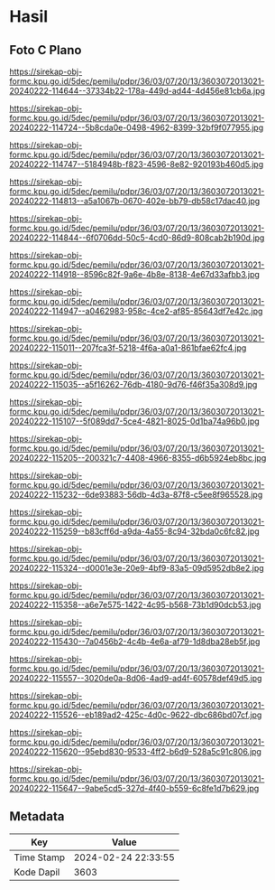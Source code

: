 # Hasil

## Foto C Plano

https://sirekap-obj-formc.kpu.go.id/5dec/pemilu/pdpr/36/03/07/20/13/3603072013021-20240222-114644--37334b22-178a-449d-ad44-4d456e81cb6a.jpg

https://sirekap-obj-formc.kpu.go.id/5dec/pemilu/pdpr/36/03/07/20/13/3603072013021-20240222-114724--5b8cda0e-0498-4962-8399-32bf9f077955.jpg

https://sirekap-obj-formc.kpu.go.id/5dec/pemilu/pdpr/36/03/07/20/13/3603072013021-20240222-114747--5184948b-f823-4596-8e82-920193b460d5.jpg

https://sirekap-obj-formc.kpu.go.id/5dec/pemilu/pdpr/36/03/07/20/13/3603072013021-20240222-114813--a5a1067b-0670-402e-bb79-db58c17dac40.jpg

https://sirekap-obj-formc.kpu.go.id/5dec/pemilu/pdpr/36/03/07/20/13/3603072013021-20240222-114844--6f0706dd-50c5-4cd0-86d9-808cab2b190d.jpg

https://sirekap-obj-formc.kpu.go.id/5dec/pemilu/pdpr/36/03/07/20/13/3603072013021-20240222-114918--8596c82f-9a6e-4b8e-8138-4e67d33afbb3.jpg

https://sirekap-obj-formc.kpu.go.id/5dec/pemilu/pdpr/36/03/07/20/13/3603072013021-20240222-114947--a0462983-958c-4ce2-af85-85643df7e42c.jpg

https://sirekap-obj-formc.kpu.go.id/5dec/pemilu/pdpr/36/03/07/20/13/3603072013021-20240222-115011--207fca3f-5218-4f6a-a0a1-861bfae62fc4.jpg

https://sirekap-obj-formc.kpu.go.id/5dec/pemilu/pdpr/36/03/07/20/13/3603072013021-20240222-115035--a5f16262-76db-4180-9d76-f46f35a308d9.jpg

https://sirekap-obj-formc.kpu.go.id/5dec/pemilu/pdpr/36/03/07/20/13/3603072013021-20240222-115107--5f089dd7-5ce4-4821-8025-0d1ba74a96b0.jpg

https://sirekap-obj-formc.kpu.go.id/5dec/pemilu/pdpr/36/03/07/20/13/3603072013021-20240222-115205--200321c7-4408-4966-8355-d6b5924eb8bc.jpg

https://sirekap-obj-formc.kpu.go.id/5dec/pemilu/pdpr/36/03/07/20/13/3603072013021-20240222-115232--6de93883-56db-4d3a-87f8-c5ee8f965528.jpg

https://sirekap-obj-formc.kpu.go.id/5dec/pemilu/pdpr/36/03/07/20/13/3603072013021-20240222-115259--b83cff6d-a9da-4a55-8c94-32bda0c6fc82.jpg

https://sirekap-obj-formc.kpu.go.id/5dec/pemilu/pdpr/36/03/07/20/13/3603072013021-20240222-115324--d0001e3e-20e9-4bf9-83a5-09d5952db8e2.jpg

https://sirekap-obj-formc.kpu.go.id/5dec/pemilu/pdpr/36/03/07/20/13/3603072013021-20240222-115358--a6e7e575-1422-4c95-b568-73b1d90dcb53.jpg

https://sirekap-obj-formc.kpu.go.id/5dec/pemilu/pdpr/36/03/07/20/13/3603072013021-20240222-115430--7a0456b2-4c4b-4e6a-af79-1d8dba28eb5f.jpg

https://sirekap-obj-formc.kpu.go.id/5dec/pemilu/pdpr/36/03/07/20/13/3603072013021-20240222-115557--3020de0a-8d06-4ad9-ad4f-60578def49d5.jpg

https://sirekap-obj-formc.kpu.go.id/5dec/pemilu/pdpr/36/03/07/20/13/3603072013021-20240222-115526--eb189ad2-425c-4d0c-9622-dbc686bd07cf.jpg

https://sirekap-obj-formc.kpu.go.id/5dec/pemilu/pdpr/36/03/07/20/13/3603072013021-20240222-115620--95ebd830-9533-4ff2-b6d9-528a5c91c806.jpg

https://sirekap-obj-formc.kpu.go.id/5dec/pemilu/pdpr/36/03/07/20/13/3603072013021-20240222-115647--9abe5cd5-327d-4f40-b559-6c8fe1d7b629.jpg


## Metadata

| Key        | Value               |
| ---------- | ------------------- |
| Time Stamp | 2024-02-24 22:33:55 |
| Kode Dapil | 3603                |



